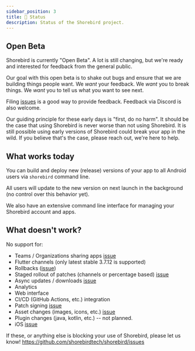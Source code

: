 ```yaml
---
sidebar_position: 3
title: 👷 Status
description: Status of the Shorebird project.
---
```


## Open Beta

Shorebird is currently "Open Beta".  A lot is still changing, but we're
ready and interested for feedback from the general public.

Our goal with this open beta is to shake out bugs and ensure that
we are building things people want. We _want_ your feedback. We _want_ you to
break things. We _want_ you to tell us what you want to see next.

Filing [issues](https://github.com/shorebirdtech/shorebird/issues) is a good way
to provide feedback. Feedback via Discord is also welcome.

Our guiding principle for these early days is "first, do no harm".
It should be the case that using Shorebird is never worse than not using Shorebird.
It is still possible using early versions of Shorebird could break your app in
the wild. If you believe that's the case, please reach out, we're here to help.

## What works today

You can build and deploy new (release) versions of your app to all Android
users via `shorebird` command line.

All users will update to the new version on next launch in the background
(no control over this behavior yet).

We also have an extensive command line interface for managing your Shorebird
account and apps.

## What doesn't work?

No support for:

- Teams / Organizations sharing apps [issue](https://github.com/shorebirdtech/shorebird/issues/345)
- Flutter channels (only latest stable 3.7.12 is supported)
- Rollbacks ([issue](https://github.com/shorebirdtech/shorebird/issues/126))
- Staged rollout of patches (channels or percentage based) [issue](https://github.com/shorebirdtech/shorebird/issues/110)
- Async updates / downloads [issue](https://github.com/shorebirdtech/shorebird/issues/123)
- Analytics
- Web interface
- CI/CD (GitHub Actions, etc.) integration
- Patch signing [issue](https://github.com/shorebirdtech/shorebird/issues/112)
- Asset changes (images, icons, etc.) [issue](https://github.com/shorebirdtech/shorebird/issues/318)
- Plugin changes (java, kotlin, etc.) -- not planned.
- iOS [issue](https://github.com/shorebirdtech/shorebird/issues/381)

If these, or anything else is blocking your use of Shorebird, please let us know!
https://github.com/shorebirdtech/shorebird/issues